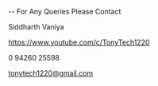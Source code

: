 -- For Any Queries Please Contact
  
  
   Siddharth Vaniya
  
   https://www.youtube.com/c/TonyTech1220
  
   0 94260 25598
  
   tonytech1220@gmail.com
